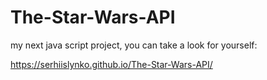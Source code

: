 # The-Star-Wars-API

my next java script project, you can take a look for yourself:

https://serhiislynko.github.io/The-Star-Wars-API/
